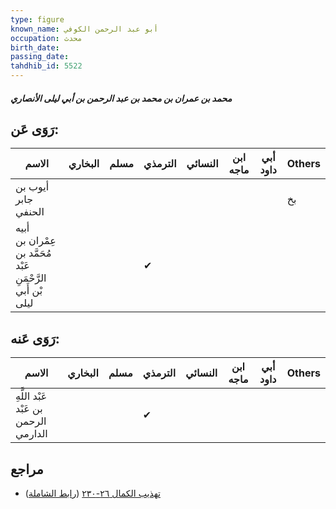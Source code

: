 ```yaml
---
type: figure
known_name: أبو عبد الرحمن الكوفي
occupation: محدث
birth_date:
passing_date:
tahdhib_id: 5522
---
```

##### محمد بن عمران بن محمد بن عبد الرحمن بن أبي ليلى الأنصاري

## رَوَى عَن:
| الاسم                                                       | البخاري | مسلم | الترمذي | النسائي | ابن ماجه | أبي داود | Others |
| ----------------------------------------------------------- | ------- | ---- | ------- | ------- | -------- | -------- | ------ |
| أيوب بن جابر الحنفي                                         |         |      |         |         |          |          | بخ     |
| أبيه عِمْران بن مُحَمَّد بن عَبْد الرَّحْمَنِ بْن أَبي ليلى |         |      | ✔       |         |          |          |        |
## رَوَى عَنه:
| الاسم                                 | البخاري | مسلم | الترمذي | النسائي | ابن ماجه | أبي داود | Others |
| ------------------------------------- | ------- | ---- | ------- | ------- | -------- | -------- | ------ |
| عَبْد اللَّهِ بن عَبْد الرحمن الدارمي |         |      | ✔       |         |          |          |        |
## مراجع
- [تهذيب الكمال ٢٦-٢٣٠](obsidian://open?vault=Tahdhib-al-Kamal&file=Figures/٥٥٢٢-محمد%20بن%20عمران%20بن%20محمد%20بن%20عبد%20الرحمن%20بن%20أبي%20ليلى%20الأنصاري) ([رابط الشاملة](https://shamela.ws/book/3722/13978))